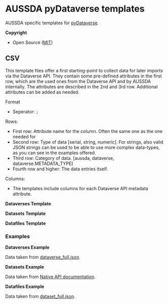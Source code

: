 
# AUSSDA pyDataverse templates

AUSSDA specific templates for [pyDataverse](https://github.com/AUSSDA/pyDataverse).


**Copyright**

* Open Source ([MIT](https://opensource.org/licenses/MIT))

## CSV

This template files offer a first starting-point to collect data for later imports via the Dataverse API. They contain some pre-defined attributes in the first row, which are the used ones from the Dataverse API and by AUSSDA internally. The attributes are described in the 2nd and 3rd row. Additional attributes can be added as needed.

Format
* Seperator: `;`

Rows:
* First row: Attribute name for the column. Often the same one as the one needed for
* Second row: Type of data [serial, string, numeric]. For strings, also valid JSON strings can be used to be able to use more complex data-types, as you can see in the examples offered.
* Third row: Category of data. [aussda, dataverse, dataverse.METADATA_TYPE]
* Fourth row and higher: The data entries itself.

Columns:
* The templates include columns for each Dataverse API metadata attribute.

**Dataverses Template**

**Datasets Template**

**Datafiles Template**

### Examples

**Dataverses Example**

Data taken from [dataverse_full.json](https://github.com/AUSSDA/pyDataverse/blob/master/tests/data/dataverse_full.json).

**Datasets Example**

Data taken from [Native API documentation](http://guides.dataverse.org/en/latest/api/native-api.html).

**Datafiles Example**

Data taken from [dataset_full.json](https://github.com/AUSSDA/pyDataverse/blob/master/tests/data/dataset_full.json).
